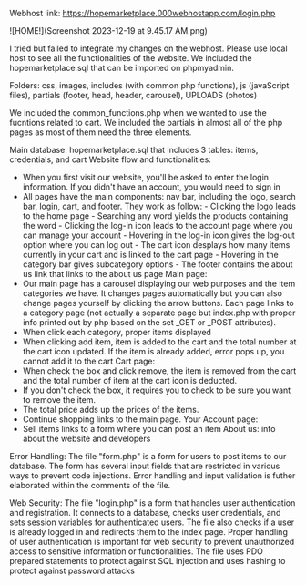 Webhost link: https://hopemarketplace.000webhostapp.com/login.php

![HOME!](Screenshot 2023-12-19 at 9.45.17 AM.png)

I tried but failed to integrate my changes on the webhost. Please use local host to see all the functionalities of 
the website. We included the hopemarketplace.sql that can be imported on phpmyadmin.

Folders: css, images, includes (with common php functions), js (javaScript files),
partials (footer, head, header, carousel), UPLOADS (photos)

We included the common_functions.php when we wanted to use the fucntions related to cart.
We included the partials in almost all of the php pages as most of them need the three elements.

Main database: hopemarketplace.sql that includes 3 tables: items, credentials, and cart
Website flow and functionalities:
- When you first visit our website, you'll be asked to enter the login information. If you didn't have an account, you would need to sign in
- All pages have the main components: nav bar, including the logo, search bar, login, cart, and footer. They work as follow:
        - Clicking the logo leads to the home page
        - Searching any word yields the products containing the word
        - Clicking the log-in icon leads to the account page where you can manage your account
        - Hovering in the log-in icon gives the log-out option where you can log out
        - The cart icon desplays how many items currently in your cart and is linked to the cart page
        - Hovering in the category bar gives subcategory options
        - The footer contains the about us link that links to the about us page
Main page:
- Our main page has a carousel displaying our web purposes and the item categories we have. It changes pages automatically but you can also
change pages yourself by clicking the arrow buttons. Each page links to a category page (not actually a separate page but index.php with proper
info printed out by php based on the set _GET or _POST attributes).
- When click each category, proper items displayed
- When clicking add item, item is added to the cart and the total number at the cart icon updated. If the item is already added, error pops up, you
cannot add it to the cart
Cart page:
- When check the box and click remove, the item is removed from the cart and the total number of item at the cart icon is deducted.
- If you don't check the box, it requires you to check to be sure you want to remove the item.
- The total price adds up the prices of the items.
- Continue shopping links to the main page.
Your Account page:
- Sell items links to a form where you can post an item
About us: info about the website and developers

Error Handling: The file "form.php" is a form for users to post items to our database. The form has several input fields that are restricted in various ways to prevent 
code injections. Error handling and input validation is futher elaborated within the comments of the file.

Web Security: The file "login.php" is a form that handles user authentication and registration. It connects to a database, checks user credentials, and sets session variables for authenticated users. 
              The file also checks if a user is already logged in and redirects them to the index page. Proper handling of user authentication is important for web security to prevent unauthorized access to sensitive information or functionalities. 
              The file uses PDO prepared statements to protect against SQL injection and uses hashing to protect against password attacks